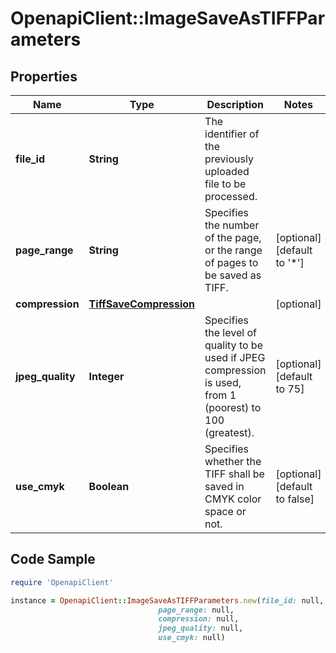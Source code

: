 # OpenapiClient::ImageSaveAsTIFFParameters

## Properties

Name | Type | Description | Notes
------------ | ------------- | ------------- | -------------
**file_id** | **String** | The identifier of the previously uploaded file to be processed. | 
**page_range** | **String** | Specifies the number of the page, or the range of pages to be saved as TIFF. | [optional] [default to &#39;*&#39;]
**compression** | [**TiffSaveCompression**](TiffSaveCompression.md) |  | [optional] 
**jpeg_quality** | **Integer** | Specifies the level of quality to be used if JPEG compression is used, from 1 (poorest) to 100 (greatest). | [optional] [default to 75]
**use_cmyk** | **Boolean** | Specifies whether the TIFF shall be saved in CMYK color space or not. | [optional] [default to false]

## Code Sample

```ruby
require 'OpenapiClient'

instance = OpenapiClient::ImageSaveAsTIFFParameters.new(file_id: null,
                                 page_range: null,
                                 compression: null,
                                 jpeg_quality: null,
                                 use_cmyk: null)
```


